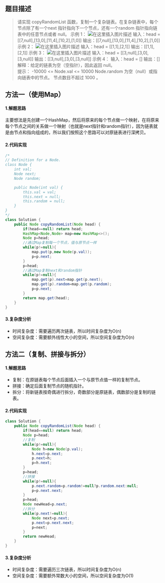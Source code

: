 ## 题目描述
> 请实现 copyRandomList 函数，复制一个复杂链表。在复杂链表中，每个节点除了有一个next 指针指向下一个节点，还有一个random 指针指向链表中的任意节点或者 null。
> 示例 1：
> ![在这里插入图片描述](https://img-blog.csdnimg.cn/20210424223118385.png?x-oss-process=image/watermark,type_ZmFuZ3poZW5naGVpdGk,shadow_10,text_aHR0cHM6Ly9ibG9nLmNzZG4ubmV0L3FxXzQzNTY4MTA5,size_16,color_FFFFFF,t_70)
> 输入：head = [[7,null],[13,0],[11,4],[10,2],[1,0]]
> 输出：[[7,null],[13,0],[11,4],[10,2],[1,0]] 
> 示例 2：
> ![在这里插入图片描述](https://img-blog.csdnimg.cn/20210424223137103.png?x-oss-process=image/watermark,type_ZmFuZ3poZW5naGVpdGk,shadow_10,text_aHR0cHM6Ly9ibG9nLmNzZG4ubmV0L3FxXzQzNTY4MTA5,size_16,color_FFFFFF,t_70)
> 输入：head = [[1,1],[2,1]] 输出：[[1,1],[2,1]] 
> 示例 3：
> ![在这里插入图片描述](https://img-blog.csdnimg.cn/20210424223304213.png?x-oss-process=image/watermark,type_ZmFuZ3poZW5naGVpdGk,shadow_10,text_aHR0cHM6Ly9ibG9nLmNzZG4ubmV0L3FxXzQzNTY4MTA5,size_16,color_FFFFFF,t_70)
> 输入：head = [[3,null],[3,0],[3,null]] 
> 输出：[[3,null],[3,0],[3,null]] 
> 示例 4：
> 输入：head = [] 
> 输出：[] 
> 解释：给定的链表为空（空指针），因此返回 null。  
> 提示：
> -10000 <= Node.val <= 10000 
> Node.random 为空（null）或指向链表中的节点。 
> 节点数目不超过 1000 。

## 方法一（使用Map）
#### 1.解题思路
主要想法是先创建一个HashMap，然后将原来的每个节点做一个映射，在将原来每个节点之间的关系做一个映射（也就是next指针和random指针），因为链表就是由节点和指向组成的，所以我们按照这个思路可以对原链表进行深拷贝。
#### 2.代码实现

```java
/*
// Definition for a Node.
class Node {
    int val;
    Node next;
    Node random;

    public Node(int val) {
        this.val = val;
        this.next = null;
        this.random = null;
    }
}
*/
class Solution {
    public Node copyRandomList(Node head) {
        if(head==null) return head;
        HashMap<Node,Node> map=new HashMap<>();
        Node p=head;
        //通过Map复制每一个节点，值与原节点一样
        while(p!=null){
            map.put(p,new Node(p.val));
            p=p.next;          
        }
        p=head;
        //通过Map复制next和random指针
        while(p!=null){
            map.get(p).next=map.get(p.next);
            map.get(p).random=map.get(p.random);
            p=p.next;
        }
        return map.get(head);
    }
}
```
#### 3.复杂度分析
 - 时间复杂度：需要遍历两次链表，所以时间复杂度为O(n)
 - 空间复杂度：需要额外线性大小的空间，所以空间复杂度为O(n)

## 方法二（复制、拼接与拆分）
#### 1.解题思路

 - 复制：在原链表每个节点后面插入一个与原节点值一样的复制节点。
 - 拼接：确定后面复制节点的随机指针。
 - 拆分：将新链表按奇偶进行拆分，奇数部分是原链表，偶数部分是复制的链表。

#### 2.代码实现

```java
class Solution {
    public Node copyRandomList(Node head) {
        if(head==null) return head;       
        Node p=head;
        //复制
        while(p!=null){
            Node h=new Node(p.val);
            h.next=p.next;
            p.next=h;
            p=h.next;          
        }
        p=head;
        //拼接
        while(p!=null){
            p.next.random=p.random!=null?p.random.next:null;
            p=p.next.next;
        }
        p=head;
        Node newHead=p.next;
        //拆分
        while(p.next!=null){
            Node next=p.next;
            p.next=p.next.next;
            p=next;
        }
        return newHead;
    }
}

```
#### 3.复杂度分析
 - 时间复杂度：需要遍历三次链表，所以时间复杂度为O(n)
 - 空间复杂度：需要额外常数大小的空间，所以空间复杂度为O(1)
